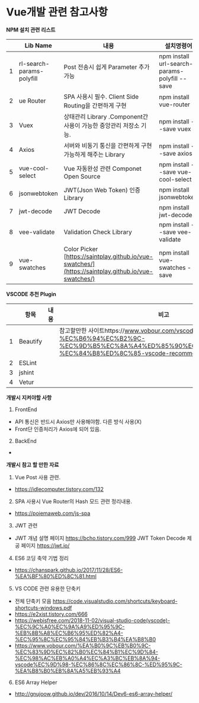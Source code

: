 # Vue개발 관련 참고사항 

**NPM 설치 관련 리스트**

| |Lib Name |내용 |설치명령어 |
|--|--|--|--|
|1 |rl-search-params-polyfill |Post 전송시 쉽게 Parameter 추가 가능 | npm install url-search-params-polyfill --save|
|2 |ue Router |SPA 사용시 필수. Client Side Routing을 간편하게 구현 |npm install vue-router |
|3 |Vuex |상태관리 Library .Component간 사용이 가능한 중앙관리 저장소 기능. | npm install --save vuex|
|4 |Axios |서버와 비동기 통신을 간편하게 구현가능하게 해주는 Library |npm install --save axios |
|5 |vue-cool-select |Vue 자동완성 관련 Componet Open Source | npm install --save vue-cool-select|
|6 |jsonwebtoken | JWT(Json Web Token) 인증 Library|npm install jsonwebtoken |
|7 |jwt-decode |JWT Decode |npm install jwt-decode |
|8 |vee-validate |Validation Check Library |npm install --save vee-validate |
|9 |vue-swatches |Color Picker [https://saintplay.github.io/vue-swatches/](https://saintplay.github.io/vue-swatches/) | npm install vue-swatches -save|

**VSCODE 추천 Plugin**

| |항목 |내용 |비고 |
|--|--|--|--|
|1 |Beautify | |참고할만한 사이트https://www.vobour.com/vscode-%EC%B6%94%EC%B2%9C-%EC%9D%B5%EC%8A%A4%ED%85%90%EC%85%98%EA%B3%BC-%EC%84%B8%ED%8C%85-vscode-recommended-e|
|2 |ESLint | | |
|3 |jshint | | |
|4 |Vetur | | |

**개발시 지켜야할 사항**
1. FrontEnd
 - API 통신은 반드시 Axios만 사용해야함. 다른 방식 사용(X)
 - Front단 인증처리가 Axios에 되어 있음.

2. BackEnd
 - 

**개발시 참고 할 만한 자료** 

1. Vue Post 사용 관련.
 - https://idlecomputer.tistory.com/132
2. SPA 사용시 Vue Router의 Hash 모드 관련 정리내용.
 - https://poiemaweb.com/js-spa
3. JWT 관련
 - JWT 개념 설명 페이지
    https://bcho.tistory.com/999 JWT Token Decode 제공 페이지
    https://jwt.io/
4. ES6 코딩 축약 기법 정리
 - 	https://chanspark.github.io/2017/11/28/ES6-%EA%BF%80%ED%8C%81.html
5. VS CODE 관련 유용한 단축키
 - 전체 단축키 모음 https://code.visualstudio.com/shortcuts/keyboard-shortcuts-windows.pdf
 - https://e2xist.tistory.com/666
 - https://webisfree.com/2018-11-02/visual-studio-code(vscode)-%EC%9C%A0%EC%9A%A9%ED%95%9C-%EB%8B%A8%EC%B6%95%ED%82%A4-%EC%95%8C%EC%95%84%EB%B3%B4%EA%B8%B0
 - https://www.vobour.com/%EA%B0%9C%EB%B0%9C-%EC%83%9D%EC%82%B0%EC%84%B1%EC%9D%84-%EC%98%AC%EB%A0%A4%EC%A3%BC%EB%8A%94-vscode%EC%9D%98-%EC%86%8C%EC%86%8C-%ED%95%9C-%EA%B8%B0%EB%8A%A5%EB%93%A4

6. ES6 Array Helper
 - http://gnujoow.github.io/dev/2016/10/14/Dev6-es6-array-helper/


